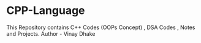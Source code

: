 # CPP-Language
This Repository contains C++ Codes (OOPs Concept) , DSA Codes , Notes and Projects.
Author - Vinay Dhake
